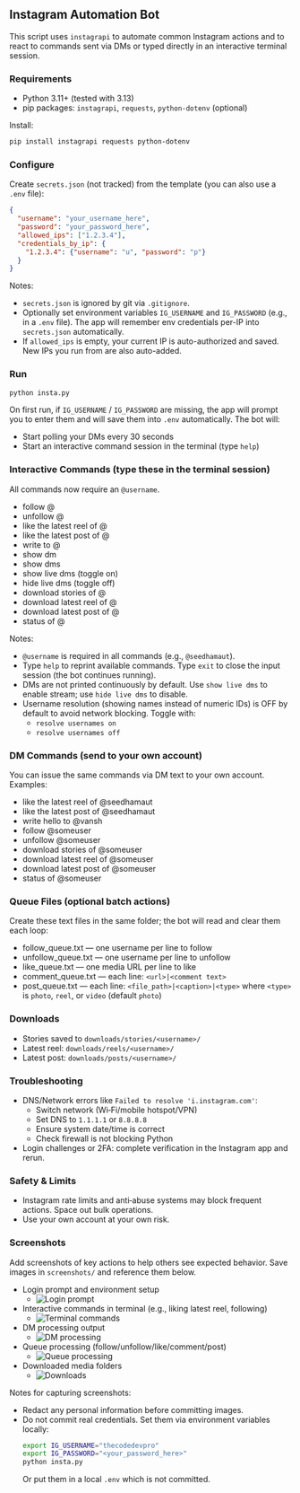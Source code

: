 ## Instagram Automation Bot

This script uses `instagrapi` to automate common Instagram actions and to react to commands sent via DMs or typed directly in an interactive terminal session.

### Requirements
- Python 3.11+ (tested with 3.13)
- pip packages: `instagrapi`, `requests`, `python-dotenv` (optional)

Install:
```bash
pip install instagrapi requests python-dotenv
```

### Configure
Create `secrets.json` (not tracked) from the template (you can also use a `.env` file):
```json
{
  "username": "your_username_here",
  "password": "your_password_here",
  "allowed_ips": ["1.2.3.4"],
  "credentials_by_ip": {
    "1.2.3.4": {"username": "u", "password": "p"}
  }
}
```
Notes:
- `secrets.json` is ignored by git via `.gitignore`.
- Optionally set environment variables `IG_USERNAME` and `IG_PASSWORD` (e.g., in a `.env` file). The app will remember env credentials per-IP into `secrets.json` automatically.
- If `allowed_ips` is empty, your current IP is auto-authorized and saved. New IPs you run from are also auto-added.

### Run
```bash
python insta.py
```
On first run, if `IG_USERNAME` / `IG_PASSWORD` are missing, the app will prompt you to enter them and will save them into `.env` automatically.
The bot will:
- Start polling your DMs every 30 seconds
- Start an interactive command session in the terminal (type `help`)

### Interactive Commands (type these in the terminal session)
All commands now require an `@username`.
- follow @<username>
- unfollow @<username>
- like the latest reel of @<username>
- like the latest post of @<username>
- write <message> to @<username>
- show dm
- show dms <n>
- show live dms (toggle on)
- hide live dms (toggle off)
- download stories of @<username>
- download latest reel of @<username>
- download latest post of @<username>
- status of @<username>

Notes:
- `@username` is required in all commands (e.g., `@seedhamaut`).
- Type `help` to reprint available commands. Type `exit` to close the input session (the bot continues running).
- DMs are not printed continuously by default. Use `show live dms` to enable stream; use `hide live dms` to disable.
- Username resolution (showing names instead of numeric IDs) is OFF by default to avoid network blocking. Toggle with:
  - `resolve usernames on`
  - `resolve usernames off`

### DM Commands (send to your own account)
You can issue the same commands via DM text to your own account. Examples:
- like the latest reel of @seedhamaut
- like the latest post of @seedhamaut
- write hello to @vansh
- follow @someuser
- unfollow @someuser
- download stories of @someuser
- download latest reel of @someuser
- download latest post of @someuser
- status of @someuser

### Queue Files (optional batch actions)
Create these text files in the same folder; the bot will read and clear them each loop:
- follow_queue.txt — one username per line to follow
- unfollow_queue.txt — one username per line to unfollow
- like_queue.txt — one media URL per line to like
- comment_queue.txt — each line: `<url>|<comment text>`
- post_queue.txt — each line: `<file_path>|<caption>|<type>` where `<type>` is `photo`, `reel`, or `video` (default `photo`)

### Downloads
- Stories saved to `downloads/stories/<username>/`
- Latest reel: `downloads/reels/<username>/`
- Latest post: `downloads/posts/<username>/`

### Troubleshooting
- DNS/Network errors like `Failed to resolve 'i.instagram.com'`:
  - Switch network (Wi‑Fi/mobile hotspot/VPN)
  - Set DNS to `1.1.1.1` or `8.8.8.8`
  - Ensure system date/time is correct
  - Check firewall is not blocking Python
- Login challenges or 2FA: complete verification in the Instagram app and rerun.

### Safety & Limits
- Instagram rate limits and anti‑abuse systems may block frequent actions. Space out bulk operations.
- Use your own account at your own risk.



### Screenshots
Add screenshots of key actions to help others see expected behavior. Save images in `screenshots/` and reference them below.

- Login prompt and environment setup
  - ![Login prompt](screenshots/login.png)
- Interactive commands in terminal (e.g., liking latest reel, following)
  - ![Terminal commands](screenshots/commands.png)
- DM processing output
  - ![DM processing](screenshots/dms.png)
- Queue processing (follow/unfollow/like/comment/post)
  - ![Queue processing](screenshots/queues.png)
- Downloaded media folders
  - ![Downloads](screenshots/downloads.png)

Notes for capturing screenshots:
- Redact any personal information before committing images.
- Do not commit real credentials. Set them via environment variables locally:
  ```bash
  export IG_USERNAME="thecodedevpro"
  export IG_PASSWORD="<your_password_here>"
  python insta.py
  ```
  Or put them in a local `.env` which is not committed.

